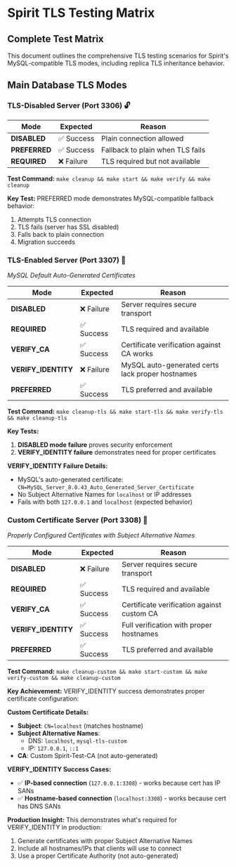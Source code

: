 # Spirit TLS Testing Matrix

## Complete Test Matrix

This document outlines the comprehensive TLS testing scenarios for Spirit's MySQL-compatible TLS modes, including replica TLS inheritance behavior.

## Main Database TLS Modes

### TLS-Disabled Server (Port 3306) 🔓

| Mode | Expected | Reason |
|------|----------|---------|
| **DISABLED** | ✅ Success | Plain connection allowed |
| **PREFERRED** | ✅ Success | Fallback to plain when TLS fails |
| **REQUIRED** | ❌ Failure | TLS required but not available |

**Test Command:** `make cleanup && make start && make verify && make cleanup`

**Key Test:** PREFERRED mode demonstrates MySQL-compatible fallback behavior:
1. Attempts TLS connection
2. TLS fails (server has SSL disabled)
3. Falls back to plain connection
4. Migration succeeds

### TLS-Enabled Server (Port 3307) 🔐
*MySQL Default Auto-Generated Certificates*

| Mode | Expected | Reason |
|------|----------|---------|
| **DISABLED** | ❌ Failure | Server requires secure transport |
| **REQUIRED** | ✅ Success | TLS required and available |
| **VERIFY_CA** | ✅ Success | Certificate verification against CA works |
| **VERIFY_IDENTITY** | ❌ Failure | MySQL auto-generated certs lack proper hostnames |
| **PREFERRED** | ✅ Success | TLS preferred and available |

**Test Command:** `make cleanup-tls && make start-tls && make verify-tls && make cleanup-tls`

**Key Tests:** 
1. **DISABLED mode failure** proves security enforcement
2. **VERIFY_IDENTITY failure** demonstrates need for proper certificates

**VERIFY_IDENTITY Failure Details:**
- MySQL's auto-generated certificate: `CN=MySQL_Server_8.0.43_Auto_Generated_Server_Certificate`
- No Subject Alternative Names for `localhost` or IP addresses
- Fails with both `127.0.0.1` and `localhost` (expected behavior)

### Custom Certificate Server (Port 3308) 📜
*Properly Configured Certificates with Subject Alternative Names*

| Mode | Expected | Reason |
|------|----------|---------|
| **DISABLED** | ❌ Failure | Server requires secure transport |
| **REQUIRED** | ✅ Success | TLS required and available |
| **VERIFY_CA** | ✅ Success | Certificate verification against custom CA |
| **VERIFY_IDENTITY** | ✅ Success | Full verification with proper hostnames |
| **PREFERRED** | ✅ Success | TLS preferred and available |

**Test Command:** `make cleanup-custom && make start-custom && make verify-custom && make cleanup-custom`

**Key Achievement:** VERIFY_IDENTITY success demonstrates proper certificate configuration:

**Custom Certificate Details:**
- **Subject**: `CN=localhost` (matches hostname)
- **Subject Alternative Names**:
  - DNS: `localhost`, `mysql-tls-custom`
  - IP: `127.0.0.1`, `::1`
- **CA**: Custom Spirit-Test-CA (not auto-generated)

**VERIFY_IDENTITY Success Cases:**
- ✅ **IP-based connection** (`127.0.0.1:3308`) - works because cert has IP SANs
- ✅ **Hostname-based connection** (`localhost:3308`) - works because cert has DNS SANs

**Production Insight:** This demonstrates what's required for VERIFY_IDENTITY in production:
1. Generate certificates with proper Subject Alternative Names
2. Include all hostnames/IPs that clients will use to connect
3. Use a proper Certificate Authority (not auto-generated)